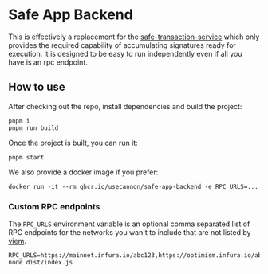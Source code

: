 # Safe App Backend

This is effectively a replacement for the [safe-transaction-service](https://github.com/safe-global/safe-transaction-service) which only provides the required capability of accumulating signatures ready for execution. it is designed to be easy to run independently even if all you have is an rpc endpoint.

## How to use

After checking out the repo, install dependencies and build the project:

```
pnpm i
pnpm run build
```

Once the project is built, you can run it:

```
pnpm start
```

We also provide a docker image if you prefer:

```
docker run -it --rm ghcr.io/usecannon/safe-app-backend -e RPC_URLS=...
```

### Custom RPC endpoints

The `RPC_URLS` environment variable is an optional comma separated list of RPC
endpoints for the networks you wan't to include that are not listed by [viem](https://viem.sh/docs/chains/introduction.html).

```
RPC_URLS=https://mainnet.infura.io/abc123,https://optimism.infura.io/abc123 node dist/index.js
```
